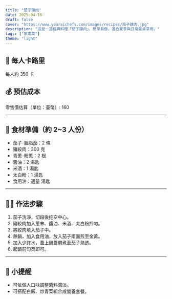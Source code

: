```yaml
---
title: "茄子鑲肉"
date: 2025-04-16
draft: false
cover: "https://www.youraichefs.com/images/recipes/茄子鑲肉.jpg"
description: "這是一道經典料理「茄子鑲肉」，簡單易做，適合夏季與日常餐桌享用。"
tags: ["家常菜"]
theme: "light"
---
```


## 🥄 每人卡路里  
每人約 350 卡

## 💰 預估成本  
零售價估算（單位：臺幣）: 160

---

## 🧾 食材準備（約 2~3 人份）

- 茄子-胭脂茄：2 條
- 豬絞肉：300 克
- 青蔥-粉蔥：2 根
- 醬油：2 湯匙
- 米酒：1 湯匙
- 太白粉：1 湯匙
- 食用油：適量 湯匙

---

## 👩‍🍳 作法步驟

1. 茄子洗淨，切段後挖空中心。
2. 豬絞肉加入蔥末、醬油、米酒、太白粉拌勻。
3. 將絞肉填入茄子中。
4. 熱鍋，加入食用油，放入茄子兩面煎至金黃。
5. 加入少許水，蓋上鍋蓋燜煮至茄子熟透。
6. 起鍋前勾芡即可。

---

## 📝 小提醒

- 可依個人口味調整醬料濃淡。
- 可搭配白飯、炒青菜組合成營養套餐。
